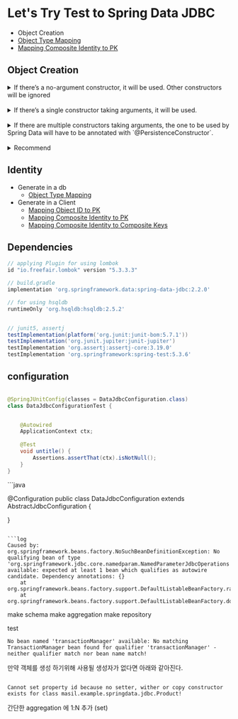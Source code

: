 # Let's Try Test to Spring Data JDBC 


- Object Creation
- [Object Type Mapping](src/test/java/masil/example/springdata/jdbc/MappingObjectTypeTest.java)
- [Mapping Composite Identity to PK](src/test/java/masil/example/springdata/jdbc/MappingCompositeIDToPKTest.java)



## Object Creation

<details><summary>If there’s a no-argument constructor, it will be used. Other constructors will be ignored</summary>
<p>

#### Code
```java
@Table("PRODUCT")
@Getter
public static class TestObject1 {
  @Id
  private Long id;
  private String name;

  @Transient
  private boolean defaultConstructCall = false;

  private TestObject1() {
    defaultConstructCall = true;
  }

  public TestObject1(String name) {
    this.name = name;
  }

}

@Test
@DisplayName("If there’s a no-argument constructor, it will be used. Other constructors will be ignored.")
void object_creation_resolution_algorithm_1() {
  TestObject1 saved = operations.save(new TestObject1("macbook"));
  TestObject1 found = operations.findById(saved.getId(), TestObject1.class);

  assert found != null;

  assertThat(found.isDefaultConstructCall()).isTrue();
  assertThat(found.getName()).isEqualTo("macbook");
}
```
no-argument 생성자가 있을 경우, 다른 생성자는 무시되어 no-argument 생성자를 사용한다.

</p>
</details>

<br>

<details><summary>If there’s a single constructor taking arguments, it will be used.</summary>
<p>

#### Code
```java
@Getter
@Table("PRODUCT")
public static class TestObject2 {
  @Id
  private Long id;
  private String name;

  @Transient
  private boolean constructCall = false;

  public TestObject2(String name) {
    this.name = name;
    this.constructCall = true;
  }
}

@Test
@DisplayName("If there’s a single constructor taking arguments, it will be used.")
void object_creation_resolution_algorithm_2() {
  TestObject2 saved = operations.save(new TestObject2("macbook"));
  TestObject2 found = operations.findById(saved.getId(), TestObject2.class);

  assert found != null;

  assertThat(found.isConstructCall()).isTrue();
}
```
단일 생성자가 있을 경우, 단일 생성자를 사용한다.

</p>
</details>

<br>

<details><summary>If there are multiple constructors taking arguments, the one to be used by Spring Data will have to be annotated with `@PersistenceConstructor`.</summary>
#### Code
<p>

```java
@Getter
@Table("PRODUCT")
public static class TestObject5 {

  public static TestObject5 of(String name) {
    return new TestObject5(name);
  }

  @Id
  private Long id;
  private String name;

  @Transient
  private boolean constructCall = false;

  @PersistenceConstructor
  private TestObject5(Long id, String name) {
    this.id = id;
    this.name = name;
    this.constructCall = true;
  }

  TestObject5(String name) {
    this(null, name);
  }
}

@Test
void object_creation_resolution_algorithm_4() {
  TestObject5 saved = operations.save(new TestObject5("macbook"));

  TestObject5 found = operations.findById(saved.getId(), TestObject5.class);

  assert found != null;

  assertThat(found.constructCall).isTrue();
}
```
@PersistenceConstructor 애노테이션이 붙은 생성자가 있을 경우, 해당 생성자를 사용한다.

</p>

</details>

<br>

<details><summary>Recommend</summary>
<p>

#### Code


```java
@Getter
@Table("PRODUCT")
@AllArgsConstructor(access = AccessLevel.PRIVATE, onConstructor_=@PersistenceConstructor )
// ** Recommend!!!!
public static class TestObject6 {

  public static TestObject5 of(String name) {
    return new TestObject5(name);
  }

  @Id
  private Long id;
  private String name;

  TestObject6(String name) {
    this(null, name);
  }
}
```

</p>
</details>

## Identity

- Generate in a db
    - [Object Type Mapping](src/test/java/masil/example/springdata/jdbc/MappingObjectTypeTest.java)
- Generate in a Client
    - [Mapping Object ID to PK](src/test/java/masil/example/springdata/jdbc/MappingIDToPkTest.java)
    - [Mapping Composite Identity to PK](src/test/java/masil/example/springdata/jdbc/MappingCompositeIDToPKTest.java)
    - [Mapping Composite Identity to Composite Keys]()



## Dependencies 
```groovy
// applying Plugin for using lombok 
id "io.freefair.lombok" version "5.3.3.3"

// build.gradle
implementation 'org.springframework.data:spring-data-jdbc:2.2.0'

// for using hsqldb
runtimeOnly 'org.hsqldb:hsqldb:2.5.2'


// junit5, assertj
testImplementation(platform('org.junit:junit-bom:5.7.1'))
testImplementation('org.junit.jupiter:junit-jupiter')
testImplementation 'org.assertj:assertj-core:3.19.0'
testImplementation 'org.springframework:spring-test:5.3.6'
```



## configuration

```java

@SpringJUnitConfig(classes = DataJdbcConfiguration.class)
class DataJdbcConfigurationTest {


    @Autowired
    ApplicationContext ctx;
    
    @Test
    void untitle() {
        Assertions.assertThat(ctx).isNotNull();
    }
}
```

​```java

@Configuration
public class DataJdbcConfiguration extends AbstractJdbcConfiguration {


}

```

```log
Caused by: org.springframework.beans.factory.NoSuchBeanDefinitionException: No qualifying bean of type 'org.springframework.jdbc.core.namedparam.NamedParameterJdbcOperations' available: expected at least 1 bean which qualifies as autowire candidate. Dependency annotations: {}
	at org.springframework.beans.factory.support.DefaultListableBeanFactory.raiseNoMatchingBeanFound(DefaultListableBeanFactory.java:1790)
	at org.springframework.beans.factory.support.DefaultListableBeanFactory.doResolveDependency(DefaultListableBeanFactory.java:1346) 
```

make schema 
make aggregation
make repository

test 

```composer log
No bean named 'transactionManager' available: No matching TransactionManager bean found for qualifier 'transactionManager' - neither qualifier match nor bean name match!
```


만약 객체를 생성 하기위해 사용될 생성자가 없다면 아래와 같아진다. 
```composer log

Cannot set property id because no setter, wither or copy constructor exists for class masil.example.springdata.jdbc.Product!
```

간단한 aggregation 에 1:N 추가 (set)

